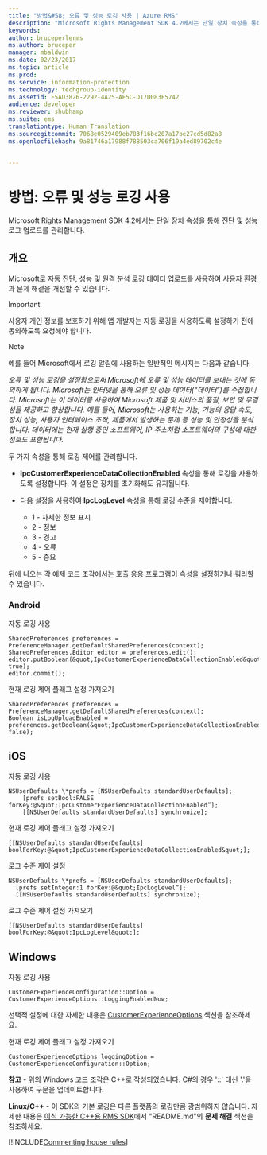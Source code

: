 ```yaml
---
title: "방법&#58; 오류 및 성능 로깅 사용 | Azure RMS"
description: "Microsoft Rights Management SDK 4.2에서는 단일 장치 속성을 통해 진단 및 성능 로그 업로드를 관리합니다."
keywords: 
author: bruceperlerms
ms.author: bruceper
manager: mbaldwin
ms.date: 02/23/2017
ms.topic: article
ms.prod: 
ms.service: information-protection
ms.technology: techgroup-identity
ms.assetid: F5AD3826-2292-4A25-AF5C-D17D083F5742
audience: developer
ms.reviewer: shubhamp
ms.suite: ems
translationtype: Human Translation
ms.sourcegitcommit: 7068e0529409eb783f16bc207a17be27cd5d82a8
ms.openlocfilehash: 9a81746a17988f788503ca706f19a4ed89702c4e


---
```


# <a name="how-to-enable-error-and-performance-logging"></a>방법: 오류 및 성능 로깅 사용
Microsoft Rights Management SDK 4.2에서는 단일 장치 속성을 통해 진단 및 성능 로그 업로드를 관리합니다.

## <a name="overview"></a>개요 ##
Microsoft로 자동 진단, 성능 및 원격 분석 로깅 데이터 업로드를 사용하여 사용자 환경과 문제 해결을 개선할 수 있습니다. 

> [!IMPORTANT] 
> 사용자 개인 정보를 보호하기 위해 앱 개발자는 자동 로깅을 사용하도록 설정하기 전에 동의하도록 요청해야 합니다.

> [!NOTE]
> 예를 들어 Microsoft에서 로깅 알림에 사용하는 일반적인 메시지는 다음과 같습니다. 
>
> *오류 및 성능 로깅을 설정함으로써 Microsoft에 오류 및 성능 데이터를 보내는 것에 동의하게 됩니다.  Microsoft는 인터넷을 통해 오류 및 성능 데이터(“데이터”)를 수집합니다.  Microsoft는 이 데이터를 사용하여 Microsoft 제품 및 서비스의 품질, 보안 및 무결성을 제공하고 향상합니다.  예를 들어, Microsoft는 사용하는 기능, 기능의 응답 속도, 장치 성능, 사용자 인터페이스 조작, 제품에서 발생하는 문제 등 성능 및 안정성을 분석합니다.  데이터에는 현재 실행 중인 소프트웨어, IP 주소처럼 소프트웨어의 구성에 대한 정보도 포함됩니다.*  

두 가지 속성을 통해 로깅 제어를 관리합니다.

-   **IpcCustomerExperienceDataCollectionEnabled** 속성을 통해 로깅을 사용하도록 설정합니다. 이 설정은 장치를 초기화해도 유지됩니다.
-   다음 설정을 사용하여 **IpcLogLevel** 속성을 통해 로깅 수준을 제어합니다.

    * 1 - 자세한 정보 표시
    * 2 - 정보
    * 3 - 경고
    * 4 - 오류
    * 5 - 중요

뒤에 나오는 각 예제 코드 조각에서는 호출 응용 프로그램이 속성을 설정하거나 쿼리할 수 있습니다.

### <a name="android"></a>Android ###
자동 로깅 사용

    SharedPreferences preferences = PreferenceManager.getDefaultSharedPreferences(context);
    SharedPreferences.Editor editor = preferences.edit();
    editor.putBoolean(&quot;IpcCustomerExperienceDataCollectionEnabled&quot;, true);
    editor.commit();

현재 로깅 제어 플래그 설정 가져오기

    SharedPreferences preferences = PreferenceManager.getDefaultSharedPreferences(context);
    Boolean isLogUploadEnabled = preferences.getBoolean(&quot;IpcCustomerExperienceDataCollectionEnabled&quot;, false);

## <a name="ios"></a>iOS ##
자동 로깅 사용

    NSUserDefaults \*prefs = [NSUserDefaults standardUserDefaults];
        [prefs setBool:FALSE forKey:@&quot;IpcCustomerExperienceDataCollectionEnabled”];
        [[NSUserDefaults standardUserDefaults] synchronize];

현재 로깅 제어 플래그 설정 가져오기

    [[NSUserDefaults standardUserDefaults] boolForKey:@&quot;IpcCustomerExperienceDataCollectionEnabled&quot;];

로그 수준 제어 설정

    NSUserDefaults \*prefs = [NSUserDefaults standardUserDefaults];
      [prefs setInteger:1 forKey:@&quot;IpcLogLevel”];
      [[NSUserDefaults standardUserDefaults] synchronize];

로그 수준 제어 설정 가져오기

    [[NSUserDefaults standardUserDefaults] boolForKey:@&quot;IpcLogLevel&quot;];
 

## <a name="windows"></a>Windows ##
자동 로깅 사용

    CustomerExperienceConfiguration::Option = CustomerExperienceOptions::LoggingEnabledNow;

선택적 설정에 대한 자세한 내용은 [CustomerExperienceOptions](https://msdn.microsoft.com/library/microsoft.rightsmanagement.customerexperienceoptions.aspx) 섹션을 참조하세요.

현재 로깅 제어 플래그 설정 가져오기

    CustomerExperienceOptions loggingOption = CustomerExperienceConfiguration::Option;


**참고** - 위의 Windows 코드 조각은 C++로 작성되었습니다. C\#의 경우 '::' 대신 '.'을 사용하여 구문을 업데이트합니다.

**Linux/C++** - 이 SDK의 기본 로깅은 다른 플랫폼의 로깅만큼 광범위하지 않습니다. 자세한 내용은 [이식 가능한 C++용 RMS SDK](https://github.com/AzureAD/rms-sdk-for-cpp#troubleshooting)에서 "README.md"의 **문제 해결** 섹션을 참조하세요.

[!INCLUDE[Commenting house rules](../includes/houserules.md)]


<!--HONumber=Jan17_HO1-->


